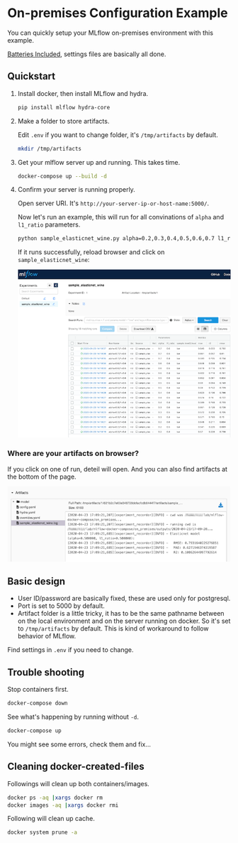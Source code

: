 # On-premises Configuration Example

You can quickly setup your MLflow on-premises environment with this example.

 [Batteries Included](https://www.python.org/dev/peps/pep-0206/#batteries-included-philosophy), settings files are basically all done.

## Quickstart

1. Install docker, then install MLflow and hydra.

    ```sh
    pip install mlflow hydra-core
    ```

2. Make a folder to store artifacts.

    Edit `.env` if you want to change folder, it's `/tmp/artifacts` by default.

    ```sh
    mkdir /tmp/artifacts
    ```

3. Get your mlflow server up and running. This takes time.

    ```sh
    docker-compose up --build -d
    ```

4. Confirm your server is running properly.

    Open server URI. It's `http://your-server-ip-or-host-name:5000/`.

    Now let's run an example, this will run for all convinations of `alpha` and `l1_ratio` parameters.

    ```sh
    python sample_elasticnet_wine.py alpha=0.2,0.3,0.4,0.5,0.6,0.7 l1_ratio=0.4,0.5,0.6 -m
    ```

    If it runs successfully, reload browser and click on `sample_elasticnet_wine`:

    ![result image](sample/on_pre_1.png)

### Where are your artifacts on browser?

If you click on one of run, deteil will open. And you can also find artifacts at the bottom of the page.

![result image](sample/on_pre_2.png)

## Basic design

- User ID/password are basically fixed, these are used only for postgresql.
- Port is set to 5000 by default.
- Artifact folder is a little tricky, it has to be the same pathname between on the local environment and on the server running on docker. So it's set to `/tmp/artifacts` by default. This is kind of workaround to follow behavior of MLflow.

Find settings in `.env` if you need to change.

## Trouble shooting

Stop containers first.

```sh
docker-compose down
```

See what's happening by running without `-d`.

```sh
docker-compose up
```

You might see some errors, check them and fix...

## Cleaning docker-created-files

Followings will clean up both containers/images.

```sh
docker ps -aq |xargs docker rm
docker images -aq |xargs docker rmi
```

Following will clean up cache.

```sh
docker system prune -a
```
